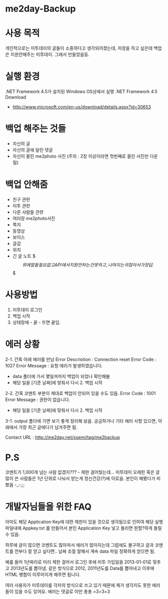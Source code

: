 me2day-Backup
=============
# 사용 목적
개인적으로는 미투데이의 글들이 소중하다고 생각되어졌는데, 
저장을 하고 싶은데 백업은 지원안해주는 미투데이.
그래서 만들었음둥.

# 실행 환경
.NET Framework 4.5가 설치된 Windows OS상에서 실행
.NET Framework 4.5 Download 
- http://www.microsoft.com/en-us/download/details.aspx?id=30653

# 백업 해주는 것들
- 자신의 글
- 자신의 글에 달린 댓글
- 자신이 올린 me2photo 사진 
(주의 : 2장 이상이라면 첫번째로 올린 사진만 다운됨)

# 백업 안해줌
- 친구 관련
- 미투 관련
- 다른 사람들 관련
- 여러장 me2photo사진
- 쪽지
- 동영상
- 보이스
- 글감
- 위치
- 긴 글 노트 
$$$ 위에 말들 필요없고 API에서 지원 안하는건 못 하고, 나머지는 귀찮아서가 정답. $$$

# 사용방법
1. 미투데이 로그인
2. 백업 시작
3. 상태창에 - 끝 - 뜨면 끝임.

# 에러 상황
2-1. 간혹 아래 에러를 만남
Error Descriotion : Connection reset
Error Code : 1027
Error Message : 요청 에러가 발생하였습니다.
- data 폴더에 가서 몇일꺼까지 백업이 되었나 확인해봄 
- 해당 일을 [기준 날짜]에 맞춰서 다시 2. 백업 시작

2-2. 간혹 코멘트 부분이 제대로 백업이 안되어 있을 수도 있음. 
Error Code : 1001
Error Message : 권한이 없습니다.
- 해당 일을 [기준 날짜]에 맞춰서 다시 2. 백업 시작

3-1. output 폴더에 가면 보기 좋게 정리해 놨음.
궁금하거나 기타 에러 사항 있으면, 아래에서 가장 최근 글에다가 남겨주면 됨.


Contact URL : http://me2day.net/ssemi/tag/me2backup



# P.S
코멘트가 1,000개 넘는 사람 없겠지??? - 제한 걸어뒀는데…
미투데이 오래한 혹은 글 많이 쓴 사람들은 1년 단위로 나눠서 받는게 정신건강(?)에 이로움. 
본인이 해봤다가 피봤음 -_-;;;

# 개발자님들을 위한 FAQ
아마도 해당 Application Key에 대한 제한이 있을 것으로 생각됨으로 인하여
해당 실행파일내에 Appkey.txt 를 만들어서 본인 Application Key 넣고 돌리면 원할?하게 돌릴 수 있음.

하루에 글이 많으면 코멘트도 많아져서 에러가 많아지는데 그럼에도 불구하고 글과 코멘트를 전부다 잘 얻고 싶다면..
날짜 조절 잘해서 계속 data 파일 정확하게 얻으면 됨.

예를 들어 1년짜리로 미리 제한 걸어서 
로그인 후에 미투 가입일을 2013-01-01로 맞추고 2013년도를 뽑아냄.
같은 방식으로 2012, 2011년도를 Data를 뽑아내고 이후에 HTML 병합이 이루어지게 해주면 됩니다.

여러 사용자가 미투데이를 각자의 방식으로 쓰고 있기 때문에 제가 생각지도 못한 에러들이 있을 수도 있어요.
에러는 댓글로 이만 총총 =3=3=3
